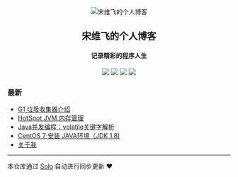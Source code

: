 <p align="center"><img alt="宋维飞的个人博客" src="https://static.b3log.org/images/brand/solo-32.png"></p><h2 align="center">
宋维飞的个人博客
</h2>

<h4 align="center">记录精彩的程序人生</h4>
<p align="center"><a title="宋维飞的个人博客" target="_blank" href="https://github.com/librarysong/solo-blog"><img src="https://img.shields.io/github/last-commit/librarysong/solo-blog.svg?style=flat-square&color=FF9900"></a>
<a title="GitHub repo size in bytes" target="_blank" href="https://github.com/librarysong/solo-blog"><img src="https://img.shields.io/github/repo-size/librarysong/solo-blog.svg?style=flat-square"></a>
<a title="Solo Version" target="_blank" href="https://github.com/b3log/solo/releases"><img src="https://img.shields.io/badge/solo-3.6.0-f1e05a.svg?style=flat-square&color=blueviolet"></a>
<a title="Hits" target="_blank" href="https://github.com/b3log/hits"><img src="https://hits.b3log.org/librarysong/solo-blog.svg"></a></p>

### 最新

* [G1 垃圾收集器介绍](https://www.swfcp.cn/articles/2019/05/10/1557478639155.html)
* [HotSpot JVM 内存管理](https://www.swfcp.cn/articles/2019/05/10/1557476664178.html)
* [Java并发编程：volatile关键字解析](https://www.swfcp.cn/articles/2019/05/10/1557468906175.html)
* [CentOS 7 安装 JAVA环境（JDK 1.8)](https://www.swfcp.cn/articles/2019/05/10/1557459966891.html)
* [关于我](https://www.swfcp.cn/about)



---

本仓库通过 [Solo](https://github.com/b3log/solo) 自动进行同步更新 ❤️ 